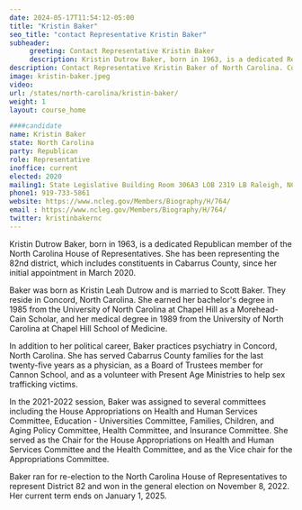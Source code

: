```yaml
---
date: 2024-05-17T11:54:12-05:00
title: "Kristin Baker"
seo_title: "contact Representative Kristin Baker"
subheader:
     greeting: Contact Representative Kristin Baker
     description: Kristin Dutrow Baker, born in 1963, is a dedicated Republican member of the North Carolina House of Representatives. She has been representing the 82nd district, which includes constituents in Cabarrus County, since her initial appointment in March 2020.
description: Contact Representative Kristin Baker of North Carolina. Contact information for Kristin Baker includes email address, phone number, and mailing address.
image: kristin-baker.jpeg
video:
url: /states/north-carolina/kristin-baker/
weight: 1
layout: course_home

####candidate
name: Kristin Baker
state: North Carolina
party: Republican
role: Representative
inoffice: current
elected: 2020
mailing1: State Legislative Building Room 306A3 LOB 2319 LB Raleigh, NC 27601-1096
phone1: 919-733-5861
website: https://www.ncleg.gov/Members/Biography/H/764/
email : https://www.ncleg.gov/Members/Biography/H/764/
twitter: kristinbakernc
---
```

Kristin Dutrow Baker, born in 1963, is a dedicated Republican member of the North Carolina House of Representatives. She has been representing the 82nd district, which includes constituents in Cabarrus County, since her initial appointment in March 2020.

Baker was born as Kristin Leah Dutrow and is married to Scott Baker. They reside in Concord, North Carolina. She earned her bachelor's degree in 1985 from the University of North Carolina at Chapel Hill as a Morehead-Cain Scholar, and her medical degree in 1989 from the University of North Carolina at Chapel Hill School of Medicine. 

In addition to her political career, Baker practices psychiatry in Concord, North Carolina. She has served Cabarrus County families for the last twenty-five years as a physician, as a Board of Trustees member for Cannon School, and as a volunteer with Present Age Ministries to help sex trafficking victims.

In the 2021-2022 session, Baker was assigned to several committees including the House Appropriations on Health and Human Services Committee, Education - Universities Committee, Families, Children, and Aging Policy Committee, Health Committee, and Insurance Committee. She served as the Chair for the House Appropriations on Health and Human Services Committee and the Health Committee, and as the Vice chair for the Appropriations Committee.

Baker ran for re-election to the North Carolina House of Representatives to represent District 82 and won in the general election on November 8, 2022. Her current term ends on January 1, 2025.

